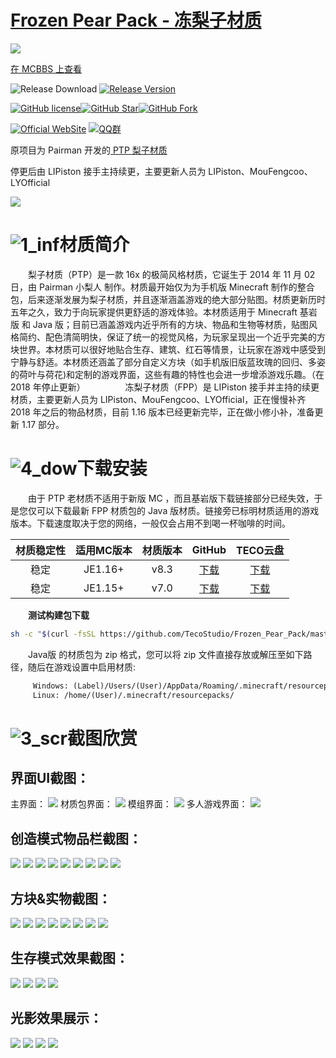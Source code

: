 # [Frozen Pear Pack - 冻梨子材质](https://github.com/LIPiston/Frozen_Pear_Pack)

![](https://attachment.mcbbs.net/data/myattachment/group/cd/group_2194_banner.png?1667564028)

[在 MCBBS 上查看](https://www.mcbbs.net/thread-1361283-1-1.html)

![Release Download](https://img.shields.io/github/downloads/TecoStudio/Frozen_Pear_Pack/total?style=flat-square)
[![Release Version](https://img.shields.io/github/v/release/TecoStudio/Frozen_Pear_Pack?style=flat-square)](https://github.com/LIPiston/Frozen_Pear_Pack/releases/latest)

[![GitHub license](https://img.shields.io/github/license/TecoStudio/Frozen_Pear_Pack?style=flat-square)](LICENSE)[![GitHub Star](https://img.shields.io/github/stars/TecoStudio/Frozen_Pear_Pack?style=flat-square)](https://github.com/LIPiston/Frozen_Pear_Pack/stargazers)[![GitHub Fork](https://img.shields.io/github/forks/TecoStudio/Frozen_Pear_Pack?style=flat-square)](https://github.com/LYOfficial/HiGames/network/members)

[![Official WebSite](https://img.shields.io/badge/Website-FPP-blue.svg?style=flat-square&color=61dafb)](https://www.mcbbs.net/thread-1361283-1-1.html)
[![QQ群](https://img.shields.io/badge/QQ群-671807024-blue.svg?style=flat-square&color=12b7f5)](https://jq.qq.com/?_wv=1027&k=0UzoROFa)

 原项目为 Pairman 开发的[ PTP 梨子材质](https://github.com/Pairman/PTP)
 
停更后由 LIPiston 接手主持续更，主要更新人员为 LIPiston、MouFengcoo、LYOfficial

![](https://github.com/LYOfficial/Frozen_Pear_Pack/blob/master/title.png?raw=true)

#  ![1_inf](https://ooo.0o0.ooo/2018/04/15/5ad356c68a689.png)材质简介
　　梨子材质（PTP）是一款 16x 的极简风格材质，它诞生于 2014 年 11 月 02 日，由 Pairman 小梨人 制作。材质最开始仅为为手机版 Minecraft 制作的整合包，后来逐渐发展为梨子材质，并且逐渐涵盖游戏的绝大部分贴图。材质更新历时五年之久，致力于向玩家提供更舒适的游戏体验。本材质适用于 Minecraft 基岩版 和 Java 版；目前已涵盖游戏内近乎所有的方块、物品和生物等材质，贴图风格简约、配色清简明快，保证了统一的视觉风格，为玩家呈现出一个近乎完美的方块世界。本材质可以很好地贴合生存、建筑、红石等情景，让玩家在游戏中感受到宁静与舒适。本材质还涵盖了部分自定义方块（如手机版旧版蓝玫瑰的回归、多姿的荷叶与荷花)和定制的游戏界面，这些有趣的特性也会进一步增添游戏乐趣。（在 2018 年停止更新）
　　
　　冻梨子材质（FPP）是 LIPiston 接手并主持的续更材质，主要更新人员为 LIPiston、MouFengcoo、LYOfficial，正在慢慢补齐 2018 年之后的物品材质，目前 1.16 版本已经更新完毕，正在做小修小补，准备更新 1.17 部分。
 
# ![4_dow](https://ooo.0o0.ooo/2018/04/15/5ad356daadd7b.png)下载安装
　　由于 PTP 老材质不适用于新版 MC ，而且基岩版下载链接部分已经失效，于是您仅可以下载最新 FPP 材质包的 Java 版材质。链接旁已标明材质适用的游戏版本。下载速度取决于您的网络，一般仅会占用不到喝一杯咖啡的时间。

| 材质稳定性 | 适用MC版本 | 材质版本 | GitHub | TECO云盘 |
| :----------: | :----------: | :-----------: | :-----------: | :-------: |
| 稳定  | JE1.16+  | v8.3 | [下载](https://github.com/TecoStudio/Frozen_Pear_Pack/releases/tag/v8.3) | [下载](http://pan.coldregion.top:17468/share/kCXC4UGr)  |
| 稳定  | JE1.15+  | v7.0 | [下载](https://github.com/TecoStudio/Frozen_Pear_Pack/releases/tag/v7.0) | [下载](http://teco.coldregion.top:17468/share/5WyvQVb-)  |

　　__测试构建包下载__
```sh
sh -c "$(curl -fsSL https://github.com/TecoStudio/Frozen_Pear_Pack/master/dev-linux.sh)"
```

　　Java版 的材质包为 zip 格式，您可以将 zip 文件直接存放或解压至如下路径，随后在游戏设置中启用材质:
　　　　　
```markdown
　　　Windows: (Label)/Users/(User)/AppData/Roaming/.minecraft/resourcepacks/
　　　Linux: /home/(User)/.minecraft/resourcepacks/
```

#  ![3_scr](https://ooo.0o0.ooo/2018/04/15/5ad356e2418e9.png)截图欣赏

## 界面UI截图：

主界面：
![](http://space.coldregion.top/FPP/UI1.png)
材质包界面：
![](http://space.coldregion.top/FPP/FPP.png)
模组界面：
![](http://space.coldregion.top/FPP/UI3.png)
多人游戏界面：
![](http://space.coldregion.top/FPP/UI2.png)

## 创造模式物品栏截图：

![](http://space.coldregion.top/FPP/a.png)
![](http://space.coldregion.top/FPP/b.png)
![](http://space.coldregion.top/FPP/c.png)
![](http://space.coldregion.top/FPP/d.png)
![](http://space.coldregion.top/FPP/e.png)
![](http://space.coldregion.top/FPP/f.png)
![](http://space.coldregion.top/FPP/g.png)
![](http://space.coldregion.top/FPP/h.png)
![](http://space.coldregion.top/FPP/i.png)

## 方块&实物截图：

![](http://space.coldregion.top/FPP/1.png)
![](http://space.coldregion.top/FPP/1.1.png)
![](http://space.coldregion.top/FPP/2.2.png)
![](http://space.coldregion.top/FPP/3.png)
![](http://space.coldregion.top/FPP/11.png)
![](http://space.coldregion.top/FPP/22.png)
![](http://space.coldregion.top/FPP/33.png)
![](http://space.coldregion.top/FPP/44.png)
## 生存模式效果截图：
![](http://space.coldregion.top/FPP/UI4.png)
![](http://space.coldregion.top/FPP/UI5.png)
![](http://space.coldregion.top/FPP/qwp1.png)
![](http://space.coldregion.top/FPP/qwp2.png)

## 光影效果展示：
![](https://ns.complexstudio.net/uploads/images/2022-07-11/775cce64b4453aa3c4f0277dd582a9f9.png)
![](https://ns.complexstudio.net/uploads/images/2022-07-11/19ede5cd68acf9c607496e510c782b4e.png)
![](https://ns.complexstudio.net/uploads/images/2022-07-11/6b72a1d521662af491df3e8dea019b27.png)
![](https://ns.complexstudio.net/uploads/images/2022-07-11/a5228e4cdd3ce401905486be8cc144a3.png)
